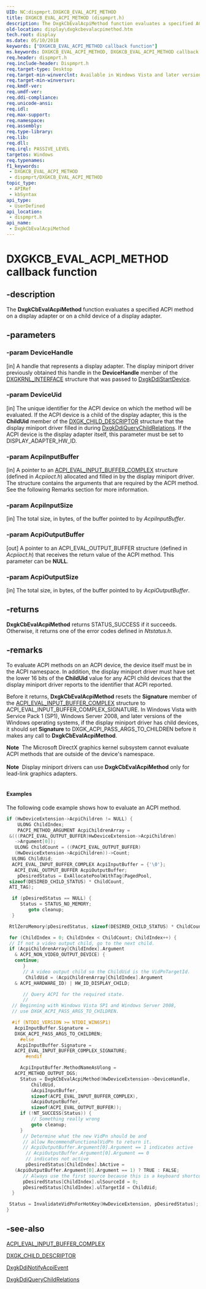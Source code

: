 ```yaml
---
UID: NC:dispmprt.DXGKCB_EVAL_ACPI_METHOD
title: DXGKCB_EVAL_ACPI_METHOD (dispmprt.h)
description: The DxgkCbEvalAcpiMethod function evaluates a specified ACPI method on a display adapter or on a child device of a display adapter.
old-location: display\dxgkcbevalacpimethod.htm
tech.root: display
ms.date: 05/10/2018
keywords: ["DXGKCB_EVAL_ACPI_METHOD callback function"]
ms.keywords: DXGKCB_EVAL_ACPI_METHOD, DXGKCB_EVAL_ACPI_METHOD callback, DpFunctions_e18a1463-e8cb-4ecf-a50f-424dd71db4c3.xml, DxgkCbEvalAcpiMethod, DxgkCbEvalAcpiMethod callback function [Display Devices], display.dxgkcbevalacpimethod, dispmprt/DxgkCbEvalAcpiMethod
req.header: dispmprt.h
req.include-header: Dispmprt.h
req.target-type: Desktop
req.target-min-winverclnt: Available in Windows Vista and later versions of the Windows operating systems.
req.target-min-winversvr: 
req.kmdf-ver: 
req.umdf-ver: 
req.ddi-compliance: 
req.unicode-ansi: 
req.idl: 
req.max-support: 
req.namespace: 
req.assembly: 
req.type-library: 
req.lib: 
req.dll: 
req.irql: PASSIVE_LEVEL
targetos: Windows
req.typenames: 
f1_keywords:
 - DXGKCB_EVAL_ACPI_METHOD
 - dispmprt/DXGKCB_EVAL_ACPI_METHOD
topic_type:
 - APIRef
 - kbSyntax
api_type:
 - UserDefined
api_location:
 - dispmprt.h
api_name:
 - DxgkCbEvalAcpiMethod
---
```


# DXGKCB_EVAL_ACPI_METHOD callback function


## -description

The <b>DxgkCbEvalAcpiMethod</b> function evaluates a specified ACPI method on a display adapter or on a child device of a display adapter.

## -parameters

### -param DeviceHandle 

[in]
A handle that represents a display adapter. The display miniport driver previously obtained this handle in the <b>DeviceHandle</b> member of the <a href="/windows-hardware/drivers/ddi/dispmprt/ns-dispmprt-_dxgkrnl_interface">DXGKRNL_INTERFACE</a> structure that was passed to <a href="/windows-hardware/drivers/ddi/dispmprt/nc-dispmprt-dxgkddi_start_device">DxgkDdiStartDevice</a>.

### -param DeviceUid 

[in]
The unique identifier for the ACPI device on which the method will be evaluated. If the ACPI device is a child of the display adapter, this is the <b>ChildUid</b> member of the <a href="/windows-hardware/drivers/ddi/dispmprt/ns-dispmprt-_dxgk_child_descriptor">DXGK_CHILD_DESCRIPTOR</a> structure that the display miniport driver filled in during <a href="/windows-hardware/drivers/ddi/dispmprt/nc-dispmprt-dxgkddi_query_child_relations">DxgkDdiQueryChildRelations</a>. If the ACPI device is the display adapter itself, this parameter must be set to DISPLAY_ADAPTER_HW_ID.

### -param AcpiInputBuffer 

[in]
A pointer to an <a href="/windows-hardware/drivers/ddi/acpiioct/ns-acpiioct-_acpi_eval_input_buffer_complex_v1">ACPI_EVAL_INPUT_BUFFER_COMPLEX</a> structure (defined in <i>Acpiioct.h</i>) allocated and filled in by the display miniport driver. The structure contains the arguments that are required by the ACPI method. See the following Remarks section for more information.

### -param AcpiInputSize 

[in]
The total size, in bytes, of the buffer pointed to by <i>AcpiInputBuffer</i>.

### -param AcpiOutputBuffer 

[out]
A pointer to an ACPI_EVAL_OUTPUT_BUFFER structure (defined in <i>Acpiioct.h</i>) that receives the return value of the ACPI method. This parameter can be <b>NULL</b>.

### -param AcpiOutputSize 

[in]
The total size, in bytes, of the buffer pointed to by <i>AcpiOutputBuffer</i>.

## -returns

<b>DxgkCbEvalAcpiMethod</b> returns STATUS_SUCCESS if it succeeds. Otherwise, it returns one of the error codes defined in <i>Ntstatus.h</i>.

## -remarks

To evaluate ACPI methods on an ACPI device, the device itself must be in the ACPI namespace. In addition, the display miniport driver must have set the lower 16 bits of the <b>ChildUid</b> value for any ACPI child devices that the display miniport driver reports to the identifier that ACPI reported.

Before it returns, <b>DxgkCbEvalAcpiMethod</b> resets the <b>Signature</b> member of the <a href="/windows-hardware/drivers/ddi/acpiioct/ns-acpiioct-_acpi_eval_input_buffer_complex_v1">ACPI_EVAL_INPUT_BUFFER_COMPLEX</a> structure to ACPI_EVAL_INPUT_BUFFER_COMPLEX_SIGNATURE. In Windows Vista with Service Pack 1 (SP1), Windows Server 2008, and later versions of the Windows operating systems, if the display miniport driver has child devices, it should set <b>Signature</b> to DXGK_ACPI_PASS_ARGS_TO_CHILDREN before it makes any call to <b>DxgkCbEvalAcpiMethod</b>.

<div class="alert"><b>Note</b>  The Microsoft DirectX graphics kernel subsystem cannot evaluate ACPI methods that are outside of the device's namespace. </div>
<div> </div>
<div class="alert"><b>Note</b>  Display miniport drivers can use <b>DxgkCbEvalAcpiMethod</b> only for lead-link graphics adapters. </div>
<div> </div>

#### Examples

The following code example shows how to evaluate an ACPI method.

```cpp
if (HwDeviceExtension->AcpiChildren != NULL) {
    ULONG ChildIndex;
    PACPI_METHOD_ARGUMENT AcpiChildrenArray = 
 &(((PACPI_EVAL_OUTPUT_BUFFER)HwDeviceExtension->AcpiChildren) 
   ->Argument[0]);
   ULONG ChildCount = ((PACPI_EVAL_OUTPUT_BUFFER) 
   (HwDeviceExtension->AcpiChildren))->Count;
  ULONG ChildUid;
  ACPI_EVAL_INPUT_BUFFER_COMPLEX AcpiInputBuffer = {'\0'};
   ACPI_EVAL_OUTPUT_BUFFER AcpiOutputBuffer;
    pDesiredStatus = ExAllocatePoolWithTag(PagedPool,
 sizeof(DESIRED_CHILD_STATUS) * ChildCount,
 ATI_TAG);

  if (pDesiredStatus == NULL) {
     Status = STATUS_NO_MEMORY;
        goto cleanup;
  }

 RtlZeroMemory(pDesiredStatus, sizeof(DESIRED_CHILD_STATUS) * ChildCount);

 for (ChildIndex = 0; ChildIndex < ChildCount; ChildIndex++) {
 // If not a video output child, go to the next child.
 if (AcpiChildrenArray[ChildIndex].Argument
   & ACPI_NON_VIDEO_OUTPUT_DEVICE) {
   continue;
      }
      // A video output child so the ChildUid is the VidPnTargetId.
       ChildUid = (AcpiChildrenArray[ChildIndex].Argument
   & ACPI_HARDWARE_ID) | HW_ID_DISPLAY_CHILD;

      // Query ACPI for the required state.
      //
  // Beginning with Windows Vista SP1 and Windows Server 2008,
  // use DXGK_ACPI_PASS_ARGS_TO_CHILDREN.

  #if (NTDDI_VERSION >= NTDDI_WIN6SP1)
   AcpiInputBuffer.Signature = 
   DXGK_ACPI_PASS_ARGS_TO_CHILDREN;
     #else
    AcpiInputBuffer.Signature = 
   ACPI_EVAL_INPUT_BUFFER_COMPLEX_SIGNATURE;
       #endif

     AcpiInputBuffer.MethodNameAsUlong = 
   ACPI_METHOD_OUTPUT_DGS;
     Status = DxgkCbEvalAcpiMethod(HwDeviceExtension->DeviceHandle,
         ChildUid,
         &AcpiInputBuffer,
         sizeof(ACPI_EVAL_INPUT_BUFFER_COMPLEX),
         &AcpiOutputBuffer,
         sizeof(ACPI_EVAL_OUTPUT_BUFFER));
     if (!NT_SUCCESS(Status)) {
         // Something really wrong
         goto cleanup;
     }
      // Determine what the new VidPn should be and
      // allow RecommendFunctionalVidPn to return it.
      // AcpiOutputBuffer.Argument[0].Argument == 1 indicates active
       // AcpiOutputBuffer.Argument[0].Argument == 0 
       // indicates not active
       pDesiredStatus[ChildIndex].bActive = 
   (AcpiOutputBuffer.Argument[0].Argument == 1) ? TRUE : FALSE;
      // Always use the first source because this is a keyboard shortcut.
      pDesiredStatus[ChildIndex].ulSourceId = 0;
      pDesiredStatus[ChildIndex].ulTargetId = ChildUid;
  }

 Status = InvalidateVidPnForHotKey(HwDeviceExtension, pDesiredStatus);
}
```

## -see-also

<a href="/windows-hardware/drivers/ddi/acpiioct/ns-acpiioct-_acpi_eval_input_buffer_complex_v1">ACPI_EVAL_INPUT_BUFFER_COMPLEX</a>



<a href="/windows-hardware/drivers/ddi/dispmprt/ns-dispmprt-_dxgk_child_descriptor">DXGK_CHILD_DESCRIPTOR</a>



<a href="/windows-hardware/drivers/ddi/dispmprt/nc-dispmprt-dxgkddi_notify_acpi_event">DxgkDdiNotifyAcpiEvent</a>



<a href="/windows-hardware/drivers/ddi/dispmprt/nc-dispmprt-dxgkddi_query_child_relations">DxgkDdiQueryChildRelations</a>
